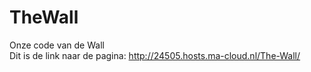 # TheWall
Onze code van de Wall<br>
Dit is de link naar de pagina: http://24505.hosts.ma-cloud.nl/The-Wall/
